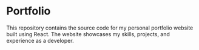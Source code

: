 # Portfolio
This repository contains the source code for my personal portfolio website built using React. The website showcases my skills, projects, and experience as a developer.
